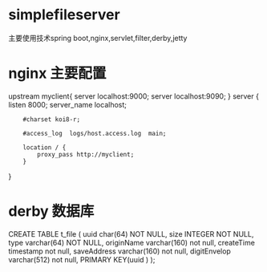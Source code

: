 # simplefileserver
主要使用技术spring boot,nginx,servlet,filter,derby,jetty
# nginx 主要配置
upstream myclient{
	server localhost:9000;
	server localhost:9090;
}
server {
        listen       8000;
        server_name  localhost;

        #charset koi8-r;

        #access_log  logs/host.access.log  main;

        location / {
			proxy_pass http://myclient;
        }
}
# derby 数据库
CREATE TABLE t_file ( 
uuid char(64) NOT NULL,
size INTEGER NOT NULL, 
type varchar(64) NOT NULL, 
originName varchar(160)  not null, 
createTime timestamp not null,
saveAddress varchar(160) not null,
digitEnvelop varchar(512) not null,
PRIMARY KEY(uuid )
);
